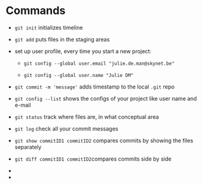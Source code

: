 # Commands

- `git init` initializes timeline

- `git add` puts files in the staging areas

- set up user profile, every time you start a new project: 
  
  - `git config --global user.email "julie.de.man@skynet.be"`
  
  - `git config --global user.name "Julie DM"`

- `git commit -m 'message'` adds timestamp to the local `.git` repo

- `git config --list` shows the configs of your project like user name and e-mail

- `git status` track where files are, in what conceptual area

- `git log` check all your commit messages

- `git show commitID1 commitID2` compares commits by showing the files separately 

- `git diff commitID1 commitID2`compares commits side by side

- 

- 
